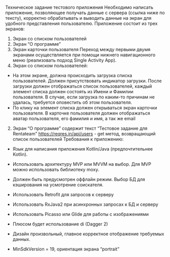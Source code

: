 Техническое задание тестового приложения
Необходимо написать приложение, позволяющее получать
данные с сервера (ссылка ниже по тексту), корректно обрабатывать
и выводить данные на экран для удобного представления
пользователю.
Приложение состоит из трех экранов:
1) Экран со списком пользователей
2) Экран “О программе”
3) Экран карточки пользователя
Переход между первыми двумя экранами осуществляется при
помощи нижнего навигационного меню (реализовать подход Single
Activity App).
1) Экран со списком пользователей:
- На этом экране, должна происходить загрузка списка
пользователей. Должен присутствовать индикатор
загрузки. После загрузки должен отображаться список
пользователей, каждый элемент списка должен состоять
из Имени и Фамилии пользователя. В случае, если
загрузка по каким-то причинам не удалась, требуется
оповестить об этом пользователя.
- По клику на элемент списка должен открываться экран
карточки пользователя. В карточке пользователя должен
отображаться аватар пользователя, его фамилия и имя,
а так же email

2) Экран “О программе” содержит текст “Тестовое задание для
Rentateam”
https://reqres.in/api/users - get метод, возвращающий список
пользователей
Требования к приложению:
- Язык для написания приложения Kotlin/Java
(предпочтительнее Kotlin).
- Использовать архитектуру MVP или MVVM на выбор. Для MVP
можно использовать библиотеку moxy.
- Должен быть предусмотрен оффлайн режим. Выбор БД для
кэширования на усмотрение соискателя.
- Использовать Retrofit для запросов к серверу

- Использовать RxJava2 при асинхронных запросах к БД и
серверу
- Использовать Picasso или Glide для работы с изображениями
- Плюсом будет использование di (Dagger 2)
- Дизайн произвольный, главное корректное отображение
требуемых данных.
- MinSdkVersion = 19, ориентация экрана “portrait”